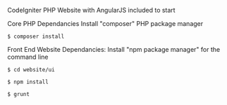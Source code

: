 CodeIgniter PHP Website with AngularJS included to start

Core PHP Dependancies
		Install "composer" PHP package manager

	$ composer install

Front End Website Dependancies:
		Install "npm package manager" for the command line

	$ cd website/ui

	$ npm install

	$ grunt